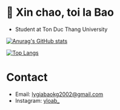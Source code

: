 # :wave: Xin chao, toi la Bao
- Student at Ton Duc Thang University


[![Anurag's GitHub stats](https://github-readme-stats.vercel.app/api?username=baorlys&show_icons=true&theme=dracula)](https://github.com/anuraghazra/github-readme-stats)

[![Top Langs](https://github-readme-stats.vercel.app/api/top-langs/?username=baorlys&hide=html,css,less,scss,tsql)](https://github.com/anuraghazra/github-readme-stats)

# Contact
- Email: <a href="lygiabaokg2002@gmail.com">lygiabaokg2002@gmail.com</a>
- Instagram: <a href="https://www.instagram.com/yloab_/">yloab_</a>
